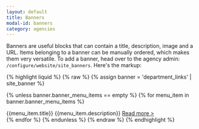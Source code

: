 ```yaml
---
layout: default
title: Banners
modal-id: banners
category: agencies
---
```

Banners are useful blocks that can contain a title, description, image and a URL. Items belonging to a banner can be manually ordered, which makes them very versatile. To add a banner, head over to the agency admin: ``/configure/website/site_banners``. Here's the markup:

{% highlight liquid %}
{% raw %}
{% assign banner = 'department_links' | site_banner %}

{% unless banner.banner_menu_items == empty %}
 {% for menu_item in banner.banner_menu_items %}
  <div class="menu_item_container" style="background-image:url('{{menu_item.image | url_for_site_asset:"226x126"}}');">
   {{menu_item.title}}
   {{menu_item.description}}
   <a href="{{menu_item.url}}">Read more &gt;</a>
  </div>
 {% endfor %}
{% endunless %}
{% endraw %}
{% endhighlight %}